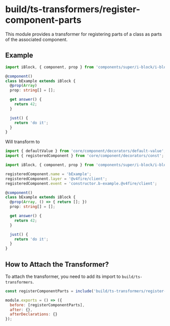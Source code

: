 # build/ts-transformers/register-component-parts

This module provides a transformer for registering parts of a class as parts of the associated component.

## Example

```typescript
import iBlock, { component, prop } from 'components/super/i-block/i-block';

@component()
class bExample extends iBlock {
  @prop(Array)
  prop: string[] = [];

  get answer() {
    return 42;
  }

  just() {
    return 'do it';
  }
}
```

Will transform to

```typescript
import { defaultValue } from 'core/component/decorators/default-value';
import { registeredComponent } from 'core/component/decorators/const';

import iBlock, { component, prop } from 'components/super/i-block/i-block';

registeredComponent.name = 'bExample';
registeredComponent.layer = '@v4fire/client';
registeredComponent.event = 'constructor.b-example.@v4fire/client';

@component()
class bExample extends iBlock {
  @prop(Array, () => { return []; })
  prop: string[] = [];

  get answer() {
    return 42;
  }

  just() {
    return 'do it';
  }
}
```

## How to Attach the Transformer?

To attach the transformer, you need to add its import to `build/ts-transformers`.

```js
const registerComponentParts = include('build/ts-transformers/register-component-parts');

module.exports = () => ({
  before: [registerComponentParts],
  after: {},
  afterDeclarations: {}
});
```
